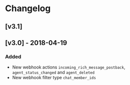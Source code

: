 # Changelog

## [v3.1]

## [v3.0] - 2018-04-19

### Added
- New webhook actions `incoming_rich_message_postback`, `agent_status_changed` and `agent_deleted`
- New webhook filter type `chat_member_ids`